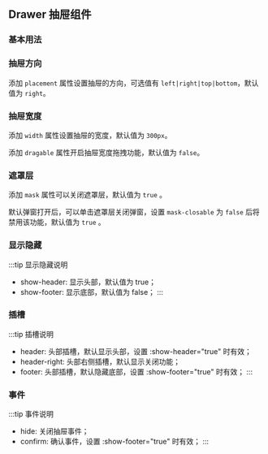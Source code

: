 <div class="demo-header">
<p class="overviewicon">
  <span class="wapi-ui-drawer"/>
</p>

## Drawer 抽屉组件

<mobile-uxlink widget-name="Drawer"></mobile-uxlink>

</div>

### 基本用法

<nova-demo-view link="drawer/basic-usage.vue"></nova-demo-view>

### 抽屉方向

添加 `placement` 属性设置抽屉的方向，可选值有 `left|right|top|bottom`，默认值为 `right`。

<nova-demo-view link="drawer/placement.vue"></nova-demo-view>

### 抽屉宽度

添加 `width` 属性设置抽屉的宽度，默认值为 `300px`。

<nova-demo-view link="drawer/width.vue"></nova-demo-view>

添加 `dragable` 属性开启抽屉宽度拖拽功能，默认值为 `false`。

<nova-demo-view link="drawer/dragable.vue"></nova-demo-view>

### 遮罩层

添加 `mask` 属性可以关闭遮罩层，默认值为 `true` 。

<nova-demo-view link="drawer/mask.vue"></nova-demo-view>

默认弹窗打开后，可以单击遮罩层关闭弹窗，设置 `mask-closable` 为 `false` 后将禁用该功能，默认值为 `true` 。

<nova-demo-view link="drawer/mask-event.vue"></nova-demo-view>

### 显示隐藏

:::tip 显示隐藏说明

- show-header: 显示头部，默认值为 true；
- show-footer: 显示底部，默认值为 false；
  :::

<nova-demo-view link="drawer/show.vue"></nova-demo-view>

### 插槽

:::tip 插槽说明

- header: 头部插槽，默认显示头部，设置 :show-header="true" 时有效；
- header-right: 头部右侧插槽，默认显示关闭功能；
- footer: 头部插槽，默认隐藏底部，设置 :show-footer="true" 时有效；
  :::

<nova-demo-view link="drawer/slot.vue"></nova-demo-view>

### 事件

:::tip 事件说明

- hide: 关闭抽屉事件；
- confirm: 确认事件，设置 :show-footer="true" 时有效；
  :::

<nova-demo-view link="drawer/event.vue"></nova-demo-view>
